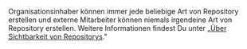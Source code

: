Organisationsinhaber können immer jede beliebige Art von Repository erstellen und externe Mitarbeiter können niemals irgendeine Art von Repository erstellen. Weitere Informationen findest Du unter „[Über Sichtbarkeit von Repositorys](/github/creating-cloning-and-archiving-repositories/about-repository-visibility)."
